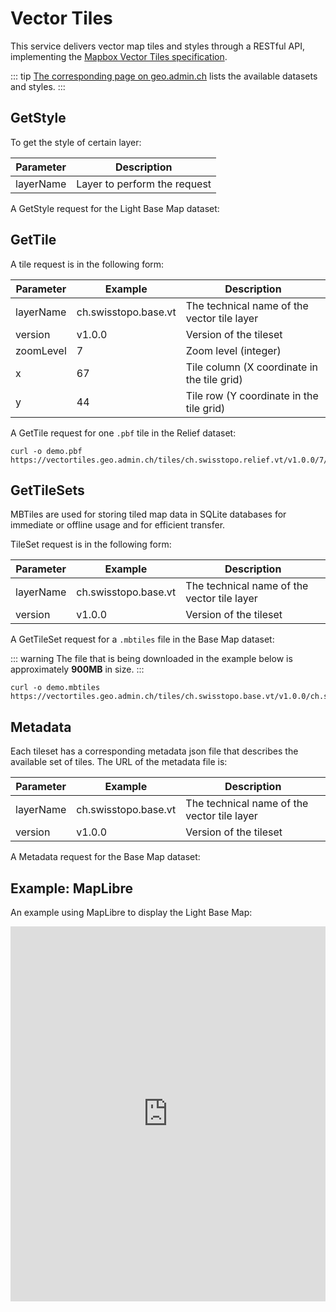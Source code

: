 # Vector Tiles

This service delivers vector map tiles and styles through a RESTful API, implementing the [Mapbox Vector Tiles specification](https://www.mapbox.com/vector-tiles).

::: tip
[The corresponding page on geo.admin.ch](https://www.geo.admin.ch/en/vector-tiles-service-available-services-and-data) lists the available datasets and styles.
:::

## GetStyle

To get the style of certain layer:

<ApiCodeBlock url="https://vectortiles.geo.admin.ch/styles/{layerName}/style.json" method="GET" />

| **Parameter** | **Description**              |
| ------------- | ---------------------------- |
| layerName     | Layer to perform the request |

A GetStyle request for the Light Base Map dataset:

<ExampleCodeBlock
request="curl https://vectortiles.geo.admin.ch/styles/ch.swisstopo.lightbasemap.vt/style.json"
example='{
  "version": 8,
  "id": "0197406a-5d2f-7168-bee5-f191641499b7",
  "name": "lightbasemap_v1.19.0",
  "sources": {
    "relief_v1.0.0": {
      "url": "https://vectortiles.geo.admin.ch/tiles/ch.swisstopo.relief.vt/v1.0.0/tiles.json",
      "type": "vector"
    },
    "base_v1.0.0": {
      "url": "https://vectortiles.geo.admin.ch/tiles/ch.swisstopo.base.vt/v1.0.0/tiles.json",
      "type": "vector"
    }
  },
  "layers": [...],
  "metadata": {...},
  "glyphs": "https://vectortiles.geo.admin.ch/fonts/{fontstack}/{range}.pbf",
  "sprite": "https://vectortiles.geo.admin.ch/styles/ch.swisstopo.lightbasemap.vt/sprite/sprite",
  "bearing": 0,
  "pitch": 0,
  "center": [8.349961425056108, 46.81133904939108],
  "zoom": 7.2512975045452235,
  "transition": {...}
}'
/>

## GetTile

A tile request is in the following form:

<ApiCodeBlock url="https://vectortiles.geo.admin.ch/tiles/{layerName}/{version}/{zoomLevel}/{x}/{y}.pbf" method="GET" />

| **Parameter** | **Example**          | **Description**                             |
| ------------- | -------------------- | ------------------------------------------- |
| layerName     | ch.swisstopo.base.vt | The technical name of the vector tile layer |
| version       | v1.0.0               | Version of the tileset                      |
| zoomLevel     | 7                    | Zoom level (integer)                        |
| x             | 67                   | Tile column (X coordinate in the tile grid) |
| y             | 44                   | Tile row (Y coordinate in the tile grid)    |

A GetTile request for one `.pbf` tile in the Relief dataset:

```http
curl -o demo.pbf https://vectortiles.geo.admin.ch/tiles/ch.swisstopo.relief.vt/v1.0.0/7/67/44.pbf
```

## GetTileSets
MBTiles are used for storing tiled map data in SQLite databases for immediate or offline usage and for efficient transfer.

TileSet request is in the following form:

<ApiCodeBlock url="https://vectortiles.geo.admin.ch/tiles/{layerName}/{version}/{layerName}.mbtiles" method="GET" />

| **Parameter** | **Example**          | **Description**                             |
| ------------- | -------------------- | ------------------------------------------- |
| layerName     | ch.swisstopo.base.vt | The technical name of the vector tile layer |
| version       | v1.0.0               | Version of the tileset                      |

A GetTileSet request for a `.mbtiles` file in the Base Map dataset:

::: warning
The file that is being downloaded in the example below is approximately **900MB** in size.
:::

```http
curl -o demo.mbtiles https://vectortiles.geo.admin.ch/tiles/ch.swisstopo.base.vt/v1.0.0/ch.swisstopo.base.vt.mbtiles
```

## Metadata

Each tileset has a corresponding metadata json file that describes the available set of tiles.
The URL of the metadata file is:

<!-- GET <Scheme>://<ServerName>/tiles/<LayerName>/<version>.json -->
<ApiCodeBlock url="https://vectortiles.geo.admin.ch/tiles/{layerName}/{version}/tiles.json" method="GET" />

| **Parameter** | **Example**          | **Description**                             |
| ------------- | -------------------- | ------------------------------------------- |
| layerName     | ch.swisstopo.base.vt | The technical name of the vector tile layer |
| version       | v1.0.0               | Version of the tileset                      |

A Metadata request for the Base Map dataset:

<ExampleCodeBlock
request="curl --compressed https://vectortiles.geo.admin.ch/tiles/ch.swisstopo.base.vt/v1.0.0/tiles.json"
example='{
  "basename": "tiles/ch.swisstopo.base.vt/v1.0.0",
  "name": "Basiskarte_v1.0.0",
  "description": "A tileset showcasing all SwissTopo layers.",
  "attribution": "© swisstopo",
  "version": "v1.0.0",
  "format": "pbf",
  "minzoom": 0,
  "maxzoom": 14,
  "scale": 1,
  "vector_layers": [...],
  "profile": "mercator",
  "scheme": "xyz",
  "bounds": [...],
  "center": [...],
  "tilejson": "2.0.0",
  "tiles": [
    "https://vectortiles0.geo.admin.ch/tiles/ch.swisstopo.base.vt/v1.0.0/{z}/{x}/{y}.pbf",
    "https://vectortiles1.geo.admin.ch/tiles/ch.swisstopo.base.vt/v1.0.0/{z}/{x}/{y}.pbf",
    "https://vectortiles2.geo.admin.ch/tiles/ch.swisstopo.base.vt/v1.0.0/{z}/{x}/{y}.pbf",
    "https://vectortiles3.geo.admin.ch/tiles/ch.swisstopo.base.vt/v1.0.0/{z}/{x}/{y}.pbf",
    "https://vectortiles4.geo.admin.ch/tiles/ch.swisstopo.base.vt/v1.0.0/{z}/{x}/{y}.pbf"
  ]
}
'
/>

## Example: MapLibre

An example using MapLibre to display the Light Base Map:

<iframe height="600" style="width: 100%;" scrolling="no" title="Maplibre Vector Tiles" src="https://codepen.io/geoadmin/embed/GvgLvj?default-tab=js%2Cresult&editable=true" frameborder="no" loading="lazy" allowtransparency="true" allowfullscreen="true">
</iframe>
